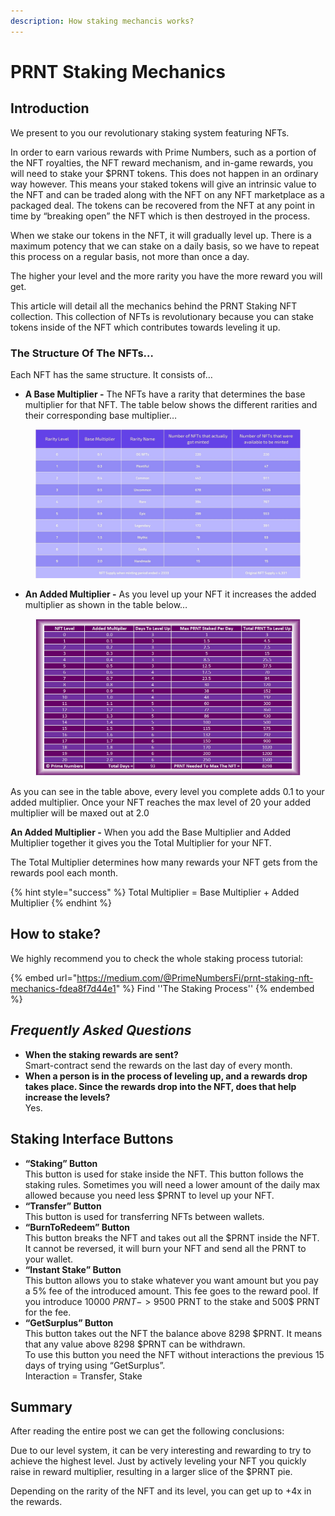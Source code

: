 ```yaml
---
description: How staking mechancis works?
---
```


# PRNT Staking Mechanics

## Introduction <a href="#id-5932" id="id-5932"></a>

We present to you our revolutionary staking system featuring NFTs.

In order to earn various rewards with Prime Numbers, such as a portion of the NFT royalties, the NFT reward mechanism, and in-game rewards, you will need to stake your $PRNT tokens. This does not happen in an ordinary way however. This means your staked tokens will give an intrinsic value to the NFT and can be traded along with the NFT on any NFT marketplace as a packaged deal. The tokens can be recovered from the NFT at any point in time by “breaking open” the NFT which is then destroyed in the process.

When we stake our tokens in the NFT, it will gradually level up. There is a maximum potency that we can stake on a daily basis, so we have to repeat this process on a regular basis, not more than once a day.

The higher your level and the more rarity you have the more reward you will get.

This article will detail all the mechanics behind the PRNT Staking NFT collection. This collection of NFTs is revolutionary because you can stake tokens inside of the NFT which contributes towards leveling it up.

### The Structure Of The NFTs… <a href="#d7e3" id="d7e3"></a>

Each NFT has the same structure. It consists of…

* **A Base Multiplier -** The NFTs have a rarity that determines the base multiplier for that NFT. The table below shows the different rarities and their corresponding base multiplier…

<figure><img src="../../.gitbook/assets/1 (1).jpeg" alt=""><figcaption></figcaption></figure>

* **An Added Multiplier -** As you level up your NFT it increases the added multiplier as shown in the table below…

<figure><img src="../../.gitbook/assets/image (11).png" alt=""><figcaption></figcaption></figure>

As you can see in the table above, every level you complete adds 0.1 to your added multiplier. Once your NFT reaches the max level of 20 your added multiplier will be maxed out at 2.0

**An Added Multiplier -** When you add the Base Multiplier and Added Multiplier together it gives you the Total Multiplier for your NFT.&#x20;

The Total Multiplier determines how many rewards your NFT gets from the rewards pool each month.

{% hint style="success" %}
Total Multiplier = Base Multiplier + Added Multiplier
{% endhint %}

## How to stake? <a href="#id-21ca" id="id-21ca"></a>

We highly recommend you to check the whole staking process tutorial:

{% embed url="https://medium.com/@PrimeNumbersFi/prnt-staking-nft-mechanics-fdea8f7d44e1" %}
Find ''The Staking Process''
{% endembed %}

## _Frequently Asked Questions_ <a href="#a7be" id="a7be"></a>

* **When the staking rewards are sent?**\
  Smart-contract send the rewards on the last day of every month.
* **When a person is in the process of leveling up, and a rewards drop takes place. Since the rewards drop into the NFT, does that help increase the levels?**\
  Yes.

## Staking Interface Buttons <a href="#id-9afb" id="id-9afb"></a>

* **“Staking” Button**\
  This button is used for stake inside the NFT. This button follows the staking rules. Sometimes you will need a lower amount of the daily max allowed because you need less $PRNT to level up your NFT.
* **“Transfer” Button**\
  This button is used for transferring NFTs between wallets.
* **“BurnToRedeem” Button**\
  This button breaks the NFT and takes out all the $PRNT inside the NFT.\
  It cannot be reversed, it will burn your NFT and send all the PRNT to your wallet.
* **“Instant Stake” Button**\
  This button allows you to stake whatever you want amount but you pay a 5% fee of the introduced amount. This fee goes to the reward pool. If you introduce 10000 $PRNT -> 9500$ PRNT to the stake and 500$ PRNT for the fee.
* **“GetSurplus” Button**\
  This button takes out the NFT the balance above 8298 $PRNT. It means that any value above 8298 $PRNT can be withdrawn.\
  To use this button you need the NFT without interactions the previous 15 days of trying using “GetSurplus”.\
  Interaction = Transfer, Stake

## Summary <a href="#id-04fc" id="id-04fc"></a>

After reading the entire post we can get the following conclusions:

Due to our level system, it can be very interesting and rewarding to try to achieve the highest level. Just by actively leveling your NFT you quickly raise in reward multiplier, resulting in a larger slice of the $PRNT pie.

Depending on the rarity of the NFT and its level, you can get up to +4x in the rewards.
